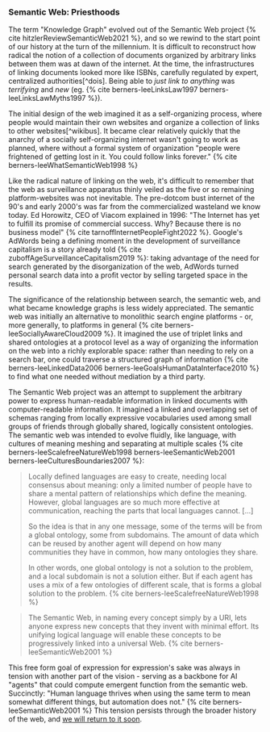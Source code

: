 ### Semantic Web: Priesthoods

The term "Knowledge Graph" evolved out of the Semantic Web project {% cite hitzlerReviewSemanticWeb2021 %}, and so we rewind to the start point of our history at the turn of the millennium. It is difficult to reconstruct how radical the notion of a collection of documents organized by arbitrary links between them was at dawn of the internet. At the time, the infrastructures of linking documents looked more like ISBNs, carefully regulated by expert, centralized authorities[^dois]. Being able to *just link to anything* was *terrifying* and *new* (eg. {% cite berners-leeLinksLaw1997 berners-leeLinksLawMyths1997 %}).

The initial design of the web imagined it as a self-organizing process, where people would maintain their own websites and organize a collection of links to other websites[^wikibus]. It became clear relatively quickly that the anarchy of a socially self-organizing internet wasn't going to work as planned, where without a formal system of organization "people were frightened of getting lost in it. You could follow links forever." {% cite berners-leeWhatSemanticWeb1998 %} 

Like the radical nature of linking on the web, it's difficult to remember that the web as surveillance apparatus thinly veiled as the five or so remaining platform-websites was not inevitable. The pre-dotcom bust internet of the 90's and early 2000's was far from the commercialized wasteland we know today. Ed Horowitz, CEO of Viacom explained in 1996: "The Internet has yet to fulfill its promise of commercial success. Why? Because there is no business model" {% cite tarnoffInternetPeopleFight2022 %}. Google's AdWords being a defining moment in the development of surveillance capitalism is a story already told {% cite zuboffAgeSurveillanceCapitalism2019 %}: taking advantage of the need for search generated by the disorganization of the web, AdWords turned personal search data into a profit vector by selling targeted space in the results.

The significance of the relationship between search, the semantic web, and what became knowledge graphs is less widely appreciated. The semantic web was initially an alternative to monolithic search engine platforms - or, more generally, to platforms in general {% cite berners-leeSociallyAwareCloud2009 %}. It imagined the use of triplet links and shared ontologies at a protocol level as a way of organizing the information on the web into a richly explorable space: rather than needing to rely on a search bar, one could traverse a structured graph of information {% cite berners-leeLinkedData2006 berners-leeGoalsHumanDataInterface2010 %} to find what one needed without mediation by a third party.

The Semantic Web project was an attempt to supplement the arbitrary power to express human-readable information in linked documents with computer-readable information. It imagined a linked and overlapping set of schemas ranging from locally expressive vocabularies used among small groups of friends through globally shared, logically consistent ontologies. The semantic web was intended to evolve fluidly, like language, with cultures of meaning meshing and separating at multiple scales {% cite berners-leeScalefreeNatureWeb1998 berners-leeSemanticWeb2001 berners-leeCulturesBoundaries2007 %}:

> Locally defined languages are easy to create, needing local consensus about meaning: only a limited number of people have to share a mental pattern of relationships which define the meaning. However, global languages are so much more effective at communication, reaching the parts that local languages cannot. [...]
>
>  So the idea is that in any one message, some of the terms will be from a global ontology, some from subdomains. The amount of data which can be reused by another agent will depend on how many communities they have in common, how many ontologies they share.
> 
> In other words, one global ontology is not a solution to the problem, and a local subdomain is not a solution either. But if each agent has uses a mix of a few ontologies of different scale, that is forms a global solution to the problem. {% cite berners-leeScalefreeNatureWeb1998 %}

> The Semantic Web, in naming every concept simply by a URI, lets anyone express new concepts that they invent with minimal effort. Its unifying logical language will enable these concepts to be progressively linked into a universal Web. {% cite berners-leeSemanticWeb2001 %}


This free form goal of expression for expression's sake was always in tension with another part of the vision - serving as a backbone for AI "agents" that could compute emergent function from the semantic web. Succinctly: "Human language thrives when using the same term to mean somewhat different things, but automation does not." {% cite berners-leeSemanticWeb2001 %} This tension persists through the broader history of the web, and [we will return to it soon](#the-near-future-of-surveillance-capitalism-knowledge-graphs-get-chatbots). 
